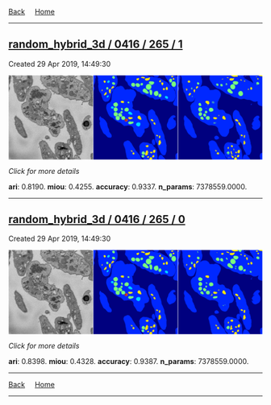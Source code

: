 
[Back](..)&nbsp;&nbsp;&nbsp;&nbsp;&nbsp;[Home](https://leapmanlab.github.io/snapshots)

---

<div class="summary"><a href="1"><h2>random_hybrid_3d / 0416 / 265 / 1</h2></a><p>Created 29 Apr 2019, 14:49:30
</p><a href="1"><img src="1/media/summary.png" align="center"></a><p>
<i>Click for more details</i>
</p></div>

**ari**: 0.8190. **miou**: 0.4255. **accuracy**: 0.9337. **n_params**: 7378559.0000. 

---

<div class="summary"><a href="0"><h2>random_hybrid_3d / 0416 / 265 / 0</h2></a><p>Created 29 Apr 2019, 14:49:30
</p><a href="0"><img src="0/media/summary.png" align="center"></a><p>
<i>Click for more details</i>
</p></div>

**ari**: 0.8398. **miou**: 0.4328. **accuracy**: 0.9387. **n_params**: 7378559.0000. 

---

[Back](..)&nbsp;&nbsp;&nbsp;&nbsp;&nbsp;[Home](https://leapmanlab.github.io/snapshots)

---